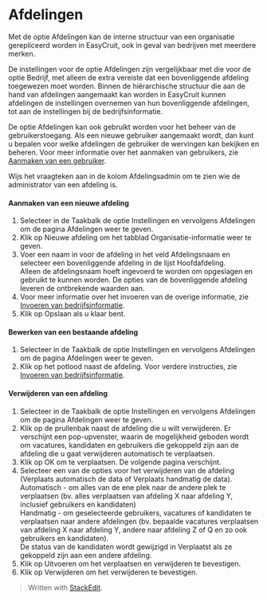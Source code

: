 # Afdelingen

Met de optie Afdelingen kan de interne structuur van een organisatie gerepliceerd worden in EasyCruit, ook in geval van bedrijven met meerdere merken.

De instellingen voor de optie Afdelingen zijn vergelijkbaar met die voor de optie Bedrijf, met alleen de extra vereiste dat een bovenliggende afdeling toegewezen moet worden. Binnen de hiërarchische structuur die aan de hand van afdelingen aangemaakt kan worden in EasyCruit kunnen afdelingen de instellingen overnemen van hun bovenliggende afdelingen, tot aan de instellingen bij de bedrijfsinformatie.

De optie Afdelingen kan ook gebruikt worden voor het beheer van de gebruikerstoegang. Als een nieuwe gebruiker aangemaakt wordt, dan kunt u bepalen voor welke afdelingen de gebruiker de wervingen kan bekijken en beheren. Voor meer informatie over het aanmaken van gebruikers, zie  [Aanmaken van een gebruiker](users_create_edit_delete.htm).

Wijs het vraagteken aan in de kolom  Afdelingsadmin  om te zien wie de administrator van een afdeling is.

#### Aanmaken van een nieuwe afdeling

1.  Selecteer in de  Taakbalk  de optie  Instellingen  en vervolgens  Afdelingen  om de pagina  Afdelingen  weer te geven.
2.  Klik op  Nieuwe afdeling  om het tabblad  Organisatie-informatie  weer te geven.
3.  Voer een naam in voor de afdeling in het veld  Afdelingsnaam  en selecteer een bovenliggende afdeling in de lijst  Hoofdafdeling.  
    Alleen de afdelingsnaam hoeft ingevoerd te worden om opgeslagen en gebruikt te kunnen worden. De opties van de bovenliggende afdeling leveren de ontbrekende waarden aan.
4.  Voor meer informatie over het invoeren van de overige informatie, zie  [Invoeren van bedrijfsinformatie](company_information.htm).
5.  Klik op  Opslaan  als u klaar bent.

#### Bewerken van een bestaande afdeling

1.  Selecteer in de  Taakbalk  de optie  Instellingen  en vervolgens  Afdelingen  om de pagina  Afdelingen  weer te geven.
2.  Klik op het potlood naast de afdeling. Voor verdere instructies, zie  [Invoeren van bedrijfsinformatie](company_information.htm).

#### Verwijderen van een afdeling

1.  Selecteer in de  Taakbalk  de optie  Instellingen  en vervolgens  Afdelingen  om de pagina  Afdelingen  weer te geven.
2.  Klik op de prullenbak naast de afdeling die u wilt verwijderen. Er verschijnt een pop-upvenster, waarin de mogelijkheid geboden wordt om vacatures, kandidaten en gebruikers die gekoppeld zijn aan de afdeling die u gaat verwijderen automatisch te verplaatsen.
3.  Klik op  OK  om te verplaatsen. De volgende pagina verschijnt.
4.  Selecteer een van de opties voor het verwijderen van de afdeling (Verplaats automatisch de data of Verplaats handmatig de data).  
    Automatisch  - om alles van de ene plek naar de andere plek te verplaatsen (bv. alles verplaatsen van afdeling X naar afdeling Y, inclusief gebruikers en kandidaten)  
    Handmatig  - om geselecteerde gebruikers, vacatures of kandidaten te verplaatsen naar andere afdelingen (bv. bepaalde vacatures verplaatsen van afdeling X naar afdeling Y, andere naar afdeling Z of Q en zo ook gebruikers en kandidaten).  
    De status van de kandidaten wordt gewijzigd in Verplaatst als ze gekoppeld zijn aan een andere afdeling.
5.  Klik op  Uitvoeren  om het verplaatsen en verwijderen te bevestigen.
6.  Klik op  Verwijderen  om het verwijderen te bevestigen.


> Written with [StackEdit](https://stackedit.io/).
<!--stackedit_data:
eyJoaXN0b3J5IjpbMTY5NzA2ODYzMV19
-->